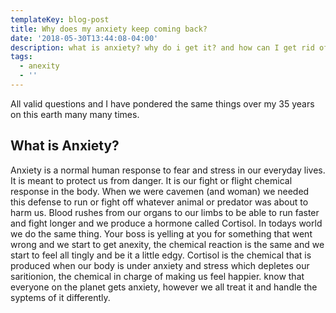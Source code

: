 ```yaml
---
templateKey: blog-post
title: Why does my anxiety keep coming back?
date: '2018-05-30T13:44:08-04:00'
description: what is anxiety? why do i get it? and how can I get rid of it?
tags:
  - anexity
  - ''
---
```

All valid questions and I have pondered the same things over my 35 years on this earth many many times.

## What is Anxiety?

Anxiety is a normal human response to fear and stress in our everyday lives. It is meant to protect us from danger. It is our fight or flight chemical response in the body. When we were cavemen (and woman) we needed this defense to run or fight off whatever animal or predator was about to harm us. Blood rushes from our organs to our limbs to be able to run faster and fight longer and we produce a hormone called Cortisol. In todays world we do the same thing. Your boss is yelling at you for something that went wrong and we start to get anexity, the chemical reaction is the same and we start to feel all tingly and be it a little edgy. Cortisol is the chemical that is produced when our body is under anxiety and stress which depletes our saritionion, the chemical in charge of making us feel happier. know that everyone on the planet gets anxiety, however we all treat it and handle the syptems of it differently.
